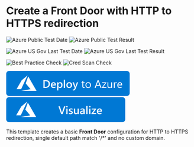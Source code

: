 # Create a Front Door with HTTP to HTTPS redirection

![Azure Public Test Date](https://azurequickstartsservice.blob.core.windows.net/badges/101-front-door-create-redirect/PublicLastTestDate.svg)
![Azure Public Test Result](https://azurequickstartsservice.blob.core.windows.net/badges/101-front-door-create-redirect/PublicDeployment.svg)

![Azure US Gov Last Test Date](https://azurequickstartsservice.blob.core.windows.net/badges/101-front-door-create-redirect/FairfaxLastTestDate.svg)
![Azure US Gov Last Test Result](https://azurequickstartsservice.blob.core.windows.net/badges/101-front-door-create-redirect/FairfaxDeployment.svg)

![Best Practice Check](https://azurequickstartsservice.blob.core.windows.net/badges/101-front-door-create-redirect/BestPracticeResult.svg)
![Cred Scan Check](https://azurequickstartsservice.blob.core.windows.net/badges/101-front-door-create-redirect/CredScanResult.svg)

[![Deploy To Azure](https://raw.githubusercontent.com/Azure/azure-quickstart-templates/master/1-CONTRIBUTION-GUIDE/images/deploytoazure.svg?sanitize=true)](https://portal.azure.com/#create/Microsoft.Template/uri/https%3A%2F%2Fraw.githubusercontent.com%2FAzure%2Fazure-quickstart-templates%2Fmaster%2F101-front-door-create-redirect%2Fazuredeploy.json)
[![Visualize](https://raw.githubusercontent.com/Azure/azure-quickstart-templates/master/1-CONTRIBUTION-GUIDE/images/visualizebutton.svg?sanitize=true)](http://armviz.io/#/?load=https%3A%2F%2Fraw.githubusercontent.com%2FAzure%2Fazure-quickstart-templates%2Fmaster%2F101-front-door-create-redirect%2Fazuredeploy.json)

This template creates a basic **Front Door** configuration for HTTP to HTTPS
redirection, single default path match '/\*' and no custom domain.
